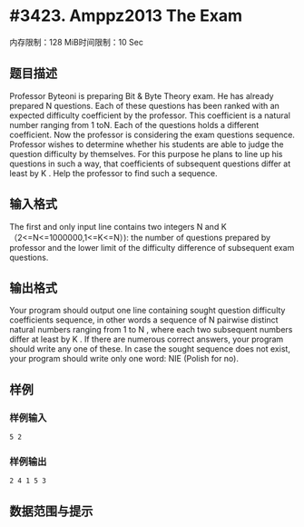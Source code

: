 # #3423. Amppz2013  The Exam

内存限制：128 MiB时间限制：10 Sec

## 题目描述

Professor Byteoni is preparing Bit & Byte Theory exam. He has already prepared N questions. Each of these questions has been ranked with an expected difficulty coefficient by the professor. This coefficient is a natural number ranging from 1 toN. Each of the questions holds a different coefficient. 
Now the professor is considering the exam questions sequence. Professor wishes to determine whether his students are able to judge the question difficulty by themselves. For this purpose he plans to line up his questions in such a way, that coefficients of subsequent questions differ at least by K . Help the professor to find such a sequence. 

## 输入格式

The first and only input line contains two integers N and K （2<=N<=1000000,1<=K<=N）): the number of questions prepared by professor and the lower limit of the difficulty difference of subsequent exam questions. 

## 输出格式

Your program should output one line containing sought question difficulty coefficients sequence, in other words a sequence of N pairwise distinct natural numbers ranging from 1 to N , where each two subsequent numbers differ at least by K . If there are numerous correct answers, your program should write any one of these. In case the sought sequence does not exist, your program should write only one word: NIE (Polish for no). 

## 样例

### 样例输入

    
    5 2
    
    

### 样例输出

    
    2 4 1 5 3
    
    

## 数据范围与提示
